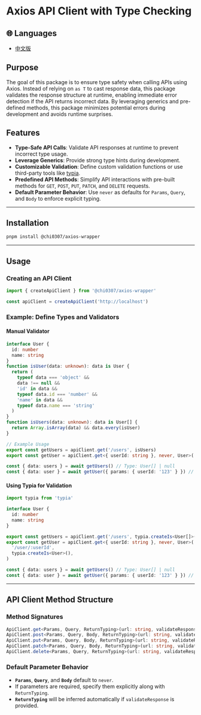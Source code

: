 # Axios API Client with Type Checking

## 🌐 Languages

- [中文版](https://github.com/chi0307/axios-wrapper/blob/master/README-chinese.md)

## Purpose

The goal of this package is to ensure type safety when calling APIs using Axios. Instead of relying on `as T` to cast response data, this package validates the response structure at runtime, enabling immediate error detection if the API returns incorrect data. By leveraging generics and pre-defined methods, this package minimizes potential errors during development and avoids runtime surprises.

## Features

- **Type-Safe API Calls**: Validate API responses at runtime to prevent incorrect type usage.
- **Leverage Generics**: Provide strong type hints during development.
- **Customizable Validation**: Define custom validation functions or use third-party tools like [typia](https://typia.io/).
- **Predefined API Methods**: Simplify API interactions with pre-built methods for `GET`, `POST`, `PUT`, `PATCH`, and `DELETE` requests.
- **Default Parameter Behavior**: Use `never` as defaults for `Params`, `Query`, and `Body` to enforce explicit typing.

---

## Installation

```bash
pnpm install @chi0307/axios-wrapper
```

---

## Usage

### Creating an API Client

```typescript
import { createApiClient } from '@chi0307/axios-wrapper'

const apiClient = createApiClient('http://localhost')
```

### Example: Define Types and Validators

#### Manual Validator

```typescript
interface User {
  id: number
  name: string
}
function isUser(data: unknown): data is User {
  return (
    typeof data === 'object' &&
    data !== null &&
    'id' in data &&
    typeof data.id === 'number' &&
    'name' in data &&
    typeof data.name === 'string'
  )
}
function isUsers(data: unknown): data is User[] {
  return Array.isArray(data) && data.every(isUser)
}

// Example Usage
export const getUsers = apiClient.get('/users', isUsers)
export const getUser = apiClient.get<{ userId: string }, never, User>('/user/:userId', isUser)

const { data: users } = await getUsers() // Type: User[] | null
const { data: user } = await getUser({ params: { userId: '123' } }) // Type: User | null
```

#### Using Typia for Validation

```typescript
import typia from 'typia'

interface User {
  id: number
  name: string
}

export const getUsers = apiClient.get('/users', typia.createIs<User[]>())
export const getUser = apiClient.get<{ userId: string }, never, User>(
  '/user/:userId',
  typia.createIs<User>(),
)

const { data: users } = await getUsers() // Type: User[] | null
const { data: user } = await getUser({ params: { userId: '123' } }) // Type: User | null
```

---

## API Client Method Structure

### Method Signatures

```typescript
ApiClient.get<Params, Query, ReturnTyping>(url: string, validateResponse: (data: unknown) => data is ReturnTyping)
ApiClient.post<Params, Query, Body, ReturnTyping>(url: string, validateResponse: (data: unknown) => data is ReturnTyping)
ApiClient.put<Params, Query, Body, ReturnTyping>(url: string, validateResponse: (data: unknown) => data is ReturnTyping)
ApiClient.patch<Params, Query, Body, ReturnTyping>(url: string, validateResponse: (data: unknown) => data is ReturnTyping)
ApiClient.delete<Params, Query, ReturnTyping>(url: string, validateResponse: (data: unknown) => data is ReturnTyping)
```

### Default Parameter Behavior

- **`Params`**, **`Query`**, and **`Body`** default to `never`.
- If parameters are required, specify them explicitly along with `ReturnTyping`.
- **`ReturnTyping`** will be inferred automatically if `validateResponse` is provided.
